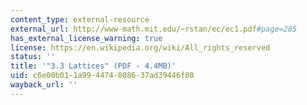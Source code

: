 ```yaml
---
content_type: external-resource
external_url: http://www-math.mit.edu/~rstan/ec/ec1.pdf#page=285
has_external_license_warning: true
license: https://en.wikipedia.org/wiki/All_rights_reserved
status: ''
title: '"3.3 Lattices" (PDF - 4.4MB)'
uid: c6e00b01-1a99-4474-8086-37ad39446f08
wayback_url: ''
---
```


